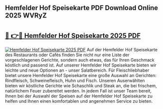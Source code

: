 ## Hemfelder Hof Speisekarte PDF Download Online 2025 WVRyZ

# <h2><a href="http://gc5fvgr.nevu.top/?p=Hemfelder+Hof+Speisekarte">🔗 👉🔴 Hemfelder Hof Speisekarte 2025 PDF</a></h2>

[![Hemfelder Hof Speisekarte 2025 PDF](https://i.imgur.com/dBaPXMq.png)](http://gc5fvgr.nevu.top/?p=Hemfelder+Hof+Speisekarte)
Auf der Hemfelder Hof Speisekarte des Restaurants oder Cafés finden Sie nicht nur eine Liste der vorgeschlagenen Gerichte, sondern auch etwas, das für Ihren Geschmack köstlich und passend ist. Auf unserer Hemfelder Hof Speisekarte bieten wir leichte und neue Optionen an - unser Salatbereich. Für Fleischliebhaber bietet unsere Hemfelder Hof Speisekarte eine große Auswahl an Gerichten: Rindfleisch, Schweinefleisch, Huhn und Fisch. Unseren Auserwählten bieten wir köstliche Gerichte wie Schaschlik und Steak an, die bei frischem, natürlichem Feuer zubereitet werden. In jedem Fall ist unser Team bereit, Ihnen bei der Auswahl der Speisen auf der Hemfelder Hof Speisekarte zu helfen und Ihnen einen komfortablen und angenehmen Service zu bieten.
